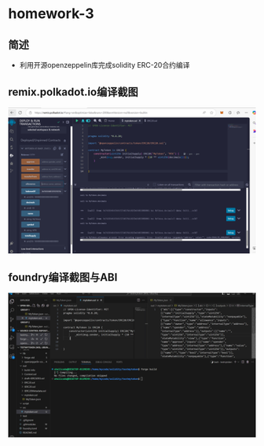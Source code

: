 # homework-3
## 简述
* 利用开源openzeppelin库完成solidity ERC-20合约编译
## remix.polkadot.io编译截图
![remix.polkadot](./remix.PNG)
## foundry编译截图与ABI
![foundry](./foundry.PNG)
